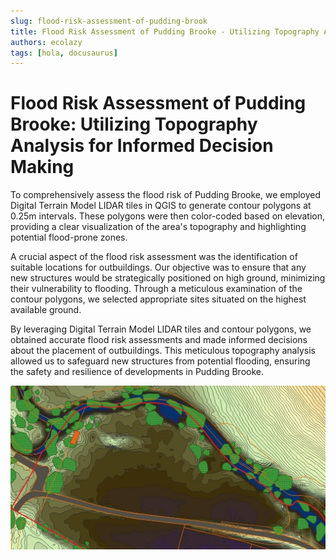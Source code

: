 ```yaml
---
slug: flood-risk-assessment-of-pudding-brook
title: Flood Risk Assessment of Pudding Brooke - Utilizing Topography Analysis for Informed Decision Making
authors: ecolazy
tags: [hola, docusaurus]
---
```


# Flood Risk Assessment of Pudding Brooke: Utilizing Topography Analysis for Informed Decision Making

To comprehensively assess the flood risk of Pudding Brooke, we employed Digital Terrain Model LIDAR tiles in QGIS to generate contour polygons at 0.25m intervals. These polygons were then color-coded based on elevation, providing a clear visualization of the area's topography and highlighting potential flood-prone zones.

A crucial aspect of the flood risk assessment was the identification of suitable locations for outbuildings. Our objective was to ensure that any new structures would be strategically positioned on high ground, minimizing their vulnerability to flooding. Through a meticulous examination of the contour polygons, we selected appropriate sites situated on the highest available ground.

By leveraging Digital Terrain Model LIDAR tiles and contour polygons, we obtained accurate flood risk assessments and made informed decisions about the placement of outbuildings. This meticulous topography analysis allowed us to safeguard new structures from potential flooding, ensuring the safety and resilience of developments in Pudding Brooke.






![Docusaurus Plushie](/img/pudding-brook.jpg)
